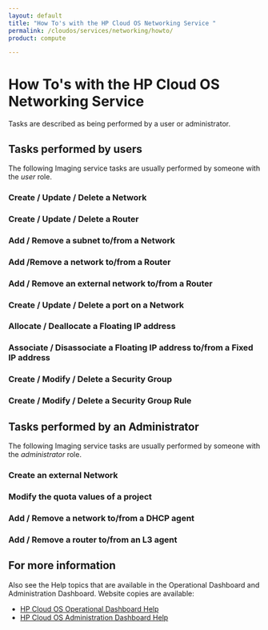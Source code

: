 ```yaml
---
layout: default
title: "How To's with the HP Cloud OS Networking Service "
permalink: /cloudos/services/networking/howto/
product: compute

---
```

<!--PUBLISHED-->
# How To's with the HP Cloud OS Networking Service #

<!-- Taken from http://wiki.hpcloud.net/display/core/Core+Edition+Use+cases#CoreEditionUsecases-OverCloud -->

Tasks are described as being performed by a user or administrator.

## Tasks performed by users ##

The following Imaging service tasks are usually performed by someone with the *user* role.

### Create  / Update / Delete a Network
### Create / Update / Delete a Router
### Add / Remove a subnet to/from a Network
### Add /Remove a network to/from a Router
### Add / Remove an external network to/from a Router
### Create / Update / Delete a port on a Network
### Allocate / Deallocate a Floating IP address
### Associate / Disassociate a Floating IP address to/from a Fixed IP address
### Create / Modify / Delete a Security Group
### Create / Modify / Delete a Security Group Rule
    
## Tasks performed by an Administrator ##

The following Imaging service tasks are usually performed by someone with the *administrator* role.

### Create an external Network
### Modify the quota values of a project
### Add / Remove a network to/from a DHCP agent
### Add / Remove a router to/from an L3 agent
	
## For more information ##

Also see the Help topics that are available in the Operational Dashboard and Administration Dashboard.  Website copies are available:

* [HP Cloud OS Operational Dashboard Help](/cloudos/manage/operational-dashboard/)
* [HP Cloud OS Administration Dashboard Help](/cloudos/manage/administration-dashboard/)